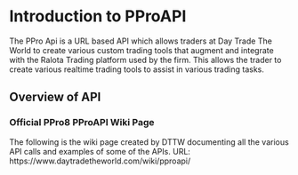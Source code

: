 <H1>Introduction to PProAPI</H1>
<p>The PPro Api is a URL based API which allows traders at Day Trade The World to create various custom trading tools that augment and integrate with the Ralota Trading platform used by the firm. This allows the trader to create various realtime trading tools to assist in various trading tasks.</p>
<H2>Overview of API</H2>
<H3>Official PPro8 PProAPI Wiki  Page</H3>
<p>The following is the wiki page created by DTTW documenting all the various API calls and examples of some of the APIs. 
  URL: https://www.daytradetheworld.com/wiki/pproapi/</p>
  

